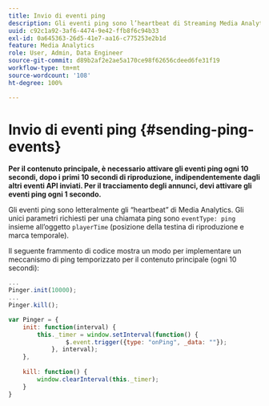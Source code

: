 ```yaml
---
title: Invio di eventi ping
description: Gli eventi ping sono l’heartbeat di Streaming Media Analytics. Scopri come inviare un ping temporizzato per il contenuto principale o il tracciamento degli annunci.
uuid: c92c1a92-3af6-4474-9e42-ffb8f6c94b33
exl-id: 0a645363-26d5-41e7-aa16-c775253e2b1d
feature: Media Analytics
role: User, Admin, Data Engineer
source-git-commit: d89b2af2e2ae5a170ce98f62656cdeed6fe31f19
workflow-type: tm+mt
source-wordcount: '108'
ht-degree: 100%

---
```


# Invio di eventi ping {#sending-ping-events}

**Per il contenuto principale, è necessario attivare gli eventi ping ogni 10 secondi, dopo i primi 10 secondi di riproduzione, indipendentemente dagli altri eventi API inviati. Per il tracciamento degli annunci, devi attivare gli eventi ping ogni 1 secondo.**

Gli eventi ping sono letteralmente gli “heartbeat” di Media Analytics. Gli unici parametri richiesti per una chiamata ping sono `eventType: ping` insieme all’oggetto `playerTime` (posizione della testina di riproduzione e marca temporale).

Il seguente frammento di codice mostra un modo per implementare un meccanismo di ping temporizzato per il contenuto principale (ogni 10 secondi):

```js
... 
Pinger.init(10000); 
... 
Pinger.kill();

var Pinger = { 
    init: function(interval) { 
        this._timer = window.setInterval(function() { 
                $.event.trigger({type: "onPing", _data: ""}); 
            }, interval); 
    }, 
     
    kill: function() { 
        window.clearInterval(this._timer); 
    } 
}
```
